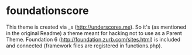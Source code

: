 
foundationscore
===

This theme is created via _s (http://underscores.me). So it's (as mentioned in the original Readme) a theme meant for hacking not to use as a Parent Theme. Foundation 6 (http://foundation.zurb.com/sites.html) is included and connected (framework files are registered in functions.php).

